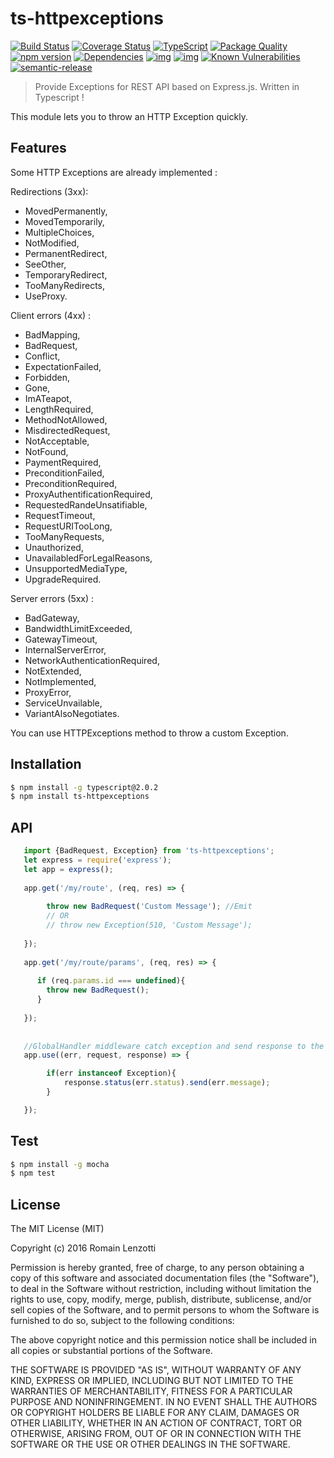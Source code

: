 # ts-httpexceptions 

[![Build Status](https://travis-ci.org/Romakita/ts-httpexceptions.svg?branch=master)](https://travis-ci.org/Romakita/ts-httpexceptions)
[![Coverage Status](https://coveralls.io/repos/github/Romakita/ts-httpexceptions/badge.svg?branch=master)](https://coveralls.io/github/Romakita/ts-httpexceptions?branch=master)
[![TypeScript](https://badges.frapsoft.com/typescript/love/typescript.svg?v=100)](https://github.com/ellerbrock/typescript-badges/) 
[![Package Quality](http://npm.packagequality.com/shield/ts-express-decorators.png)](http://packagequality.com/#?package=ts-express-decorators)
[![npm version](https://badge.fury.io/js/ts-express-decorators.svg)](https://badge.fury.io/js/ts-express-decorators)
[![Dependencies](https://david-dm.org/Romakita/ts-httpexceptions.svg)](https://david-dm.org/Romakita/ts-httpexceptions#info=dependencies)
[![img](https://david-dm.org/Romakita/ts-httpexceptions/dev-status.svg)](https://david-dm.org/Romakita/ts-httpexceptions/#info=devDependencies)
[![img](https://david-dm.org/Romakita/ts-httpexceptions/peer-status.svg)](https://david-dm.org/Romakita/ts-httpexceptions/#info=peerDependenciess)
[![Known Vulnerabilities](https://snyk.io/test/github/Romakita/ts-httpexceptions/badge.svg)](https://snyk.io/test/github/Romakita/ts-httpexceptions)
[![semantic-release](https://img.shields.io/badge/%20%20%F0%9F%93%A6%F0%9F%9A%80-semantic--release-e10079.svg)](https://github.com/semantic-release/semantic-release)

> Provide Exceptions for REST API based on Express.js. Written in Typescript !

This module lets you to throw an HTTP Exception quickly. 

## Features

Some HTTP Exceptions are already implemented : 

Redirections (3xx):

 * MovedPermanently,
 * MovedTemporarily,
 * MultipleChoices,
 * NotModified,
 * PermanentRedirect,
 * SeeOther,
 * TemporaryRedirect,
 * TooManyRedirects,
 * UseProxy.

Client errors (4xx) :

 * BadMapping,
 * BadRequest,
 * Conflict,
 * ExpectationFailed,
 * Forbidden,
 * Gone,
 * ImATeapot,
 * LengthRequired,
 * MethodNotAllowed,
 * MisdirectedRequest,
 * NotAcceptable,
 * NotFound,
 * PaymentRequired,
 * PreconditionFailed,
 * PreconditionRequired,
 * ProxyAuthentificationRequired,
 * RequestedRandeUnsatifiable,
 * RequestTimeout,
 * RequestURITooLong,
 * TooManyRequests,
 * Unauthorized,
 * UnavailabledForLegalReasons,
 * UnsupportedMediaType,
 * UpgradeRequired.
 
Server errors (5xx) :
 
 * BadGateway,
 * BandwidthLimitExceeded,
 * GatewayTimeout,
 * InternalServerError,
 * NetworkAuthenticationRequired,
 * NotExtended,
 * NotImplemented,
 * ProxyError,
 * ServiceUnvailable,
 * VariantAlsoNegotiates.
 
You can use HTTPExceptions method to throw a custom Exception.


## Installation

```bash
$ npm install -g typescript@2.0.2
$ npm install ts-httpexceptions
```

## API

```typescript
   import {BadRequest, Exception} from 'ts-httpexceptions';
   let express = require('express');
   let app = express();
   
   app.get('/my/route', (req, res) => {
   
        throw new BadRequest('Custom Message'); //Emit
        // OR
        // throw new Exception(510, 'Custom Message');
   
   });
   
   app.get('/my/route/params', (req, res) => {
      
      if (req.params.id === undefined){
        throw new BadRequest();
      }
      
   });
   
   
   //GlobalHandler middleware catch exception and send response to the client
   app.use((err, request, response) => {

        if(err instanceof Exception){
            response.status(err.status).send(err.message);
        }

   });
```


## Test

```bash 
$ npm install -g mocha
$ npm test
```

## License

The MIT License (MIT)

Copyright (c) 2016 Romain Lenzotti

Permission is hereby granted, free of charge, to any person obtaining a copy of this software and associated documentation files (the "Software"), to deal in the Software without restriction, including without limitation the rights to use, copy, modify, merge, publish, distribute, sublicense, and/or sell copies of the Software, and to permit persons to whom the Software is furnished to do so, subject to the following conditions:

The above copyright notice and this permission notice shall be included in all copies or substantial portions of the Software.

THE SOFTWARE IS PROVIDED "AS IS", WITHOUT WARRANTY OF ANY KIND, EXPRESS OR IMPLIED, INCLUDING BUT NOT LIMITED TO THE WARRANTIES OF MERCHANTABILITY, FITNESS FOR A PARTICULAR PURPOSE AND NONINFRINGEMENT. IN NO EVENT SHALL THE AUTHORS OR COPYRIGHT HOLDERS BE LIABLE FOR ANY CLAIM, DAMAGES OR OTHER LIABILITY, WHETHER IN AN ACTION OF CONTRACT, TORT OR OTHERWISE, ARISING FROM, OUT OF OR IN CONNECTION WITH THE SOFTWARE OR THE USE OR OTHER DEALINGS IN THE SOFTWARE.

[travis]: https://travis-ci.org/